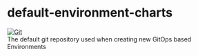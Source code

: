 # default-environment-charts

[![Git](https://app.soluble.cloud/api/v1/public/badges/301fd3d4-efb1-4dcc-9ab9-ec86ae25b398.svg?orgId=451115019187)](https://app.soluble.cloud/repos/details/github.com/michaelneale/environment-mictry-production?orgId=451115019187)  
The default git repository used when creating new GitOps based Environments
